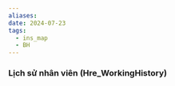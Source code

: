```yaml
---
aliases: 
date: 2024-07-23
tags:
  - ins_map
  - BH
---
```


### Lịch sử nhân viên (Hre_WorkingHistory)